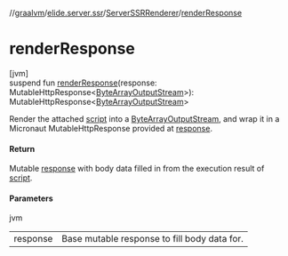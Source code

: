 //[graalvm](../../../index.md)/[elide.server.ssr](../index.md)/[ServerSSRRenderer](index.md)/[renderResponse](render-response.md)

# renderResponse

[jvm]\
suspend fun [renderResponse](render-response.md)(response: MutableHttpResponse&lt;[ByteArrayOutputStream](https://docs.oracle.com/javase/8/docs/api/java/io/ByteArrayOutputStream.html)&gt;): MutableHttpResponse&lt;[ByteArrayOutputStream](https://docs.oracle.com/javase/8/docs/api/java/io/ByteArrayOutputStream.html)&gt;

Render the attached [script](../../../../../packages/server/kotlinx.html/index.md) into a [ByteArrayOutputStream](https://docs.oracle.com/javase/8/docs/api/java/io/ByteArrayOutputStream.html), and wrap it in a Micronaut MutableHttpResponse provided at [response](render-response.md).

#### Return

Mutable [response](render-response.md) with body data filled in from the execution result of [script](../../../../../packages/server/kotlinx.html/index.md).

#### Parameters

jvm

| | |
|---|---|
| response | Base mutable response to fill body data for. |
